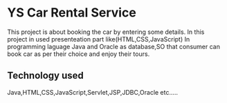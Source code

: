 YS Car Rental Service
==============================
This project is about booking the car by entering some details.
In this project in used presenteation part like(HTML,CSS,JavaScript)
In programming laguage Java and Oracle as database,SO that consumer can book car
as per their choice and enjoy their tours.


Technology used
----------------
Java,HTML,CSS,JavaScript,Servlet,JSP,JDBC,Oracle etc.....
